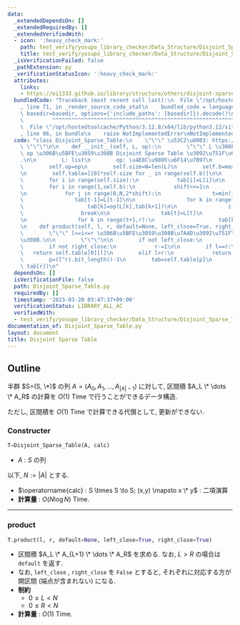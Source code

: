 ```yaml
---
data:
  _extendedDependsOn: []
  _extendedRequiredBy: []
  _extendedVerifiedWith:
  - icon: ':heavy_check_mark:'
    path: test_verify/yosupo_library_checker/Data_Structure/Disjoint_Sparse_Table.test.py
    title: test_verify/yosupo_library_checker/Data_Structure/Disjoint_Sparse_Table.test.py
  _isVerificationFailed: false
  _pathExtension: py
  _verificationStatusIcon: ':heavy_check_mark:'
  attributes:
    links:
    - https://ei1333.github.io/library/structure/others/disjoint-sparse-table.cpp.html
  bundledCode: "Traceback (most recent call last):\n  File \"/opt/hostedtoolcache/Python/3.12.8/x64/lib/python3.12/site-packages/onlinejudge_verify/documentation/build.py\"\
    , line 71, in _render_source_code_stat\n    bundled_code = language.bundle(stat.path,\
    \ basedir=basedir, options={'include_paths': [basedir]}).decode()\n          \
    \         ^^^^^^^^^^^^^^^^^^^^^^^^^^^^^^^^^^^^^^^^^^^^^^^^^^^^^^^^^^^^^^^^^^^^^^^^^^^^^^^^^\n\
    \  File \"/opt/hostedtoolcache/Python/3.12.8/x64/lib/python3.12/site-packages/onlinejudge_verify/languages/python.py\"\
    , line 96, in bundle\n    raise NotImplementedError\nNotImplementedError\n"
  code: "class Disjoint_Sparse_Table:\n    \"\"\" \u53C2\u8003: https://ei1333.github.io/library/structure/others/disjoint-sparse-table.cpp.html\
    \ \"\"\"\n\n    def __init__(self, L, op):\n        \"\"\" L \u306E\u6F14\u7B97\
    \ op \u306B\u5BFE\u3059\u308B Disjoint Sparse Table \u3092\u751F\u6210\u3059\u308B\
    .\n\n        L: list\n        op: \u4E8C\u9805\u6F14\u7B97\n        \"\"\"\n\n\
    \        self.op=op\n        self.size=N=len(L)\n        self.b=max(1,(N-1).bit_length())\n\
    \n        self.table=[[0]*self.size for _ in range(self.b)]\n\n        tab=self.table[0]\n\
    \        for i in range(self.size):\n            tab[i]=L[i]\n\n        shift=1\n\
    \        for i in range(1,self.b):\n            shift<<=1\n            tab=self.table[i]\n\
    \n            for j in range(0,N,2*shift):\n                t=min(j+shift,N)\n\
    \                tab[t-1]=L[t-1]\n\n                for k in range(t-2,j-1,-1):\n\
    \                    tab[k]=op(L[k],tab[k+1])\n\n                if N<=t:\n  \
    \                  break\n\n                tab[t]=L[t]\n                r=min(t+shift,N)\n\
    \n                for k in range(t+1,r):\n                    tab[k]=op(tab[k-1],L[k])\n\
    \n    def product(self, l, r, default=None, left_close=True, right_close=True):\n\
    \        \"\"\" l<=i<=r \u306B\u5BFE\u3059\u308B\u7A4D\u3092\u751F\u6210\u3059\
    \u308B.\n\n        \"\"\"\n\n        if not left_close:\n            l+=1\n\n\
    \        if not right_close:\n            r-=1\n\n        if l==r:\n         \
    \   return self.table[0][l]\n        elif l>r:\n            return default\n\n\
    \        p=(l^r).bit_length()-1\n        tab=self.table[p]\n        return self.op(tab[l],\
    \ tab[r])\n"
  dependsOn: []
  isVerificationFile: false
  path: Disjoint_Sparse_Table.py
  requiredBy: []
  timestamp: '2023-03-20 03:47:37+09:00'
  verificationStatus: LIBRARY_ALL_AC
  verifiedWith:
  - test_verify/yosupo_library_checker/Data_Structure/Disjoint_Sparse_Table.test.py
documentation_of: Disjoint_Sparse_Table.py
layout: document
title: Disjoint Sparse Table
---
```


## Outline

半群 $S=(S, \*)$ の列 $A=(A_0, A_1, \dots, A_{\lvert A \rvert-1})$ に対して, 区間積 $A_L \* \dots \* A_R$ の計算を $O(1)$ Time で行うことができるデータ構造.

ただし, 区間積を $O(1)$ Time で計算できる代償として, 更新ができない.

### Constructer

```Python
T=Disjoint_Sparse_Table(A, calc)
```

- $A$ : $S$ の列

以下, $N:=\lvert A \rvert$ とする.

- $\operatorname{calc} : S \times S \to S; (x,y) \mapsto x \* y$ : 二項演算
- **計算量** : $O(N \log N)$ Time.

---

### product

```Python
T.product(l, r, default=None, left_close=True, right_close=True)
```

- 区間積 $A_L \* A_{L+1} \* \dots \* A_R$  を求める. なお, $L>R$ の場合は `default` を返す.
- なお, `left_close` , `right_close` を `False` とすると, それぞれに対応する方が開区間 (端点が含まれない) になる.
- **制約**
  - $0 \leq L \lt N$
  - $0 \leq R \lt N$
- **計算量** : $O(1)$ Time.
